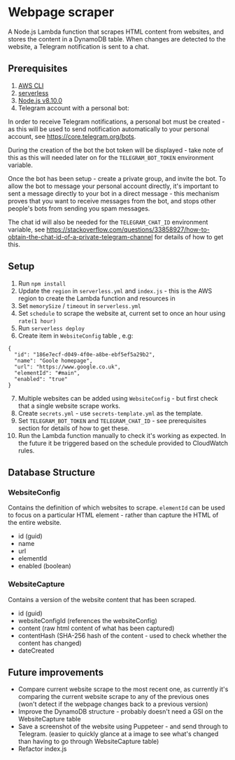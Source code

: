 # Webpage scraper

A Node.js Lambda function that scrapes HTML content from websites, and stores the content in a DynamoDB table. When changes are detected to the website, a Telegram notification is sent to a chat.

## Prerequisites
1. [AWS CLI](https://aws.amazon.com/cli/)
2. [serverless](https://serverless.com/framework/)
3. [Node.js v8.10.0 ](https://nodejs.org/en/)
4. Telegram account with a personal bot:

In order to receive Telegram notifications, a personal bot must be created - as this will be used to send notification automatically to your personal account, see  https://core.telegram.org/bots. 

During the creation of the bot the bot token will be displayed - take note of this as this will needed later on for the `TELEGRAM_BOT_TOKEN` environment variable.

Once the bot has been setup - create a private group, and invite the bot. To allow the bot to message your personal account directly, it's important to sent a message directly to your bot in a direct message - this mechanism proves that you want to receive messages from the bot, and stops other people's bots from sending you spam messages.

The chat id will also be needed for the `TELEGRAM_CHAT_ID` environment variable, see https://stackoverflow.com/questions/33858927/how-to-obtain-the-chat-id-of-a-private-telegram-channel for details of how to get this. 

## Setup

1. Run `npm install`
2. Update the `region` in `serverless.yml` and `index.js` - this is the AWS region to create the Lambda function and resources in
3. Set `memorySize` / `timeout` in `serverless.yml`
4. Set `schedule` to scrape the website at, current set to once an hour using `rate(1 hour)`
5. Run `serverless deploy`
6. Create item in `WebsiteConfig` table , e.g:
```
{
  "id": "186e7ecf-d049-4f0e-a8be-ebf5ef5a29b2",
  "name": "Goole homepage",
  "url": "https://www.google.co.uk",
  "elementId": "#main",
  "enabled": "true"
}
```
7. Multiple websites can be added using `WebsiteConfig` - but first check that a single website scrape works.
8. Create `secrets.yml` - use `secrets-template.yml` as the template.
9. Set `TELEGRAM_BOT_TOKEN` and `TELEGRAM_CHAT_ID` - see prerequisites section for details of how to get these.
10. Run the Lambda function manually to check it's working as expected. In the future it be triggered based on the schedule provided to CloudWatch rules.

## Database Structure
### WebsiteConfig
Contains the definition of which websites to scrape. `elementId` can be used to focus on a particular HTML element - rather than capture the HTML of the entire website.
- id (guid)
- name
- url
- elementId 
- enabled (boolean)

### WebsiteCapture
Contains a version of the website content that has been scraped.
- id (guid)
- websiteConfigId (references the websiteConfig)
- content (raw html content of what has been captured)
- contentHash (SHA-256 hash of the content - used to check whether the content has changed)
- dateCreated

## Future improvements
- Compare current website scrape to the most recent one, as currently it's comparing the current website scrape to any of the previous ones (won't detect if the webpage changes back to a previous version)
- Improve the DynamoDB structure - probably doesn't need a GSI on the WebsiteCapture table
- Save a screenshot of the website using Puppeteer - and send through to Telegram. (easier to quickly glance at a image to see what's changed than having to go through WebsiteCapture table)
- Refactor index.js